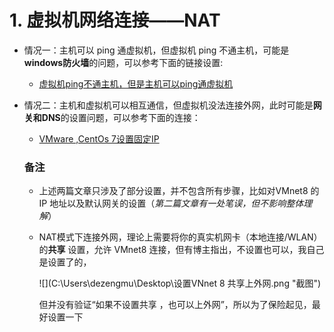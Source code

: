 # 1.	虚拟机网络连接——NAT

* 情况一：主机可以 ping 通虚拟机，但虚拟机 ping 不通主机，可能是**windows防火墙**的问题，可以参考下面的链接设置:
  * [虚拟机ping不通主机，但是主机可以ping通虚拟机](https://blog.csdn.net/hskw444273663/article/details/81301470)

* 情况二：主机和虚拟机可以相互通信，但虚拟机没法连接外网，此时可能是**网关和DNS**的设置问题，可以参考下面的连接：

  * [VMware ,CentOs 7设置固定IP](https://blog.csdn.net/zsg88/article/details/75095229)

  ### 备注

  * 上述两篇文章只涉及了部分设置，并不包含所有步骤，比如对VMnet8 的 IP 地址以及默认网关的设置（*第二篇文章有一处笔误，但不影响整体理解*）

  * NAT模式下连接外网，理论上需要将你的真实机网卡（本地连接/WLAN）的**共享** 设置，允许 VMnet8 连接，但有博主指出，不设置也可以，我自己是设置了的，

    ![](C:\Users\dezengmu\Desktop\设置VNnet 8 共享上外网.png "截图")

    但并没有验证“如果不设置共享 ，也可以上外网”，所以为了保险起见，最好设置一下

  

### 

